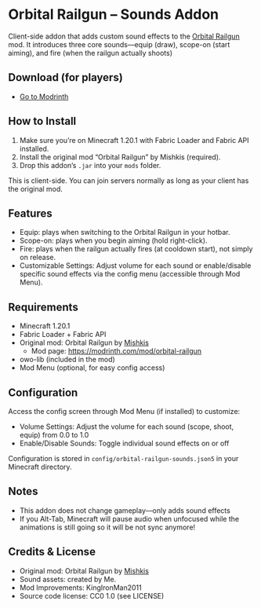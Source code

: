 # Orbital Railgun – Sounds Addon

Client-side addon that adds custom sound effects to the [Orbital Railgun](https://modrinth.com/mod/orbital-railgun) mod. It introduces three core sounds—equip (draw), scope-on (start aiming), and fire (when the railgun actually shoots)

## Download (for players)

- [Go to Modrinth](https://modrinth.com/mod/orbital-railgun-sounds)

## How to Install

1. Make sure you’re on Minecraft 1.20.1 with Fabric Loader and Fabric API installed.
2. Install the original mod “Orbital Railgun” by Mishkis (required).
3. Drop this addon’s `.jar` into your `mods` folder.

This is client-side. You can join servers normally as long as your client has the original mod.

## Features

- Equip: plays when switching to the Orbital Railgun in your hotbar.
- Scope-on: plays when you begin aiming (hold right-click).
- Fire: plays when the railgun actually fires (at cooldown start), not simply on release.
- Customizable Settings: Adjust volume for each sound or enable/disable specific sound effects via the config menu (accessible through Mod Menu).

## Requirements

- Minecraft 1.20.1
- Fabric Loader + Fabric API
- Original mod: Orbital Railgun by [Mishkis](https://modrinth.com/user/Mishkis)
  - Mod page: <https://modrinth.com/mod/orbital-railgun>
- owo-lib (included in the mod)
- Mod Menu (optional, for easy config access)

## Configuration

Access the config screen through Mod Menu (if installed) to customize:
- Volume Settings: Adjust the volume for each sound (scope, shoot, equip) from 0.0 to 1.0
- Enable/Disable Sounds: Toggle individual sound effects on or off

Configuration is stored in `config/orbital-railgun-sounds.json5` in your Minecraft directory.

## Notes

- This addon does not change gameplay—only adds sound effects
- If you Alt-Tab, Minecraft will pause audio when unfocused while the animations is still going so it will be not sync anymore!

## Credits & License

- Original mod: Orbital Railgun by [Mishkis](https://modrinth.com/user/Mishkis)
- Sound assets: created by Me.
- Mod Improvements: KingIronMan2011
- Source code license: CC0 1.0 (see LICENSE)
